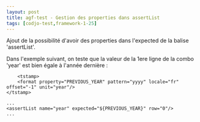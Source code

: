 ```yaml
---
layout: post
title: agf-test - Gestion des properties dans assertList
tags: [codjo-test,framework-1-25]
---
```

Ajout de la possibilité d'avoir des properties dans l'expected de la balise 'assertList'.

Dans l'exemple suivant, on teste que la valeur de la 1ere ligne de la combo 'year' est bien égale à l'année dernière :
```
    <tstamp>
    <format property="PREVIOUS_YEAR" pattern="yyyy" locale="fr" offset="-1" unit="year"/>
</tstamp>

...
<assertList name="year" expected="${PREVIOUS_YEAR}" row="0"/>
...
```